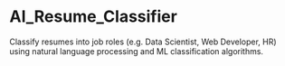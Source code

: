# AI_Resume_Classifier
Classify resumes into job roles (e.g. Data Scientist, Web Developer, HR) using natural language processing and ML classification algorithms.
